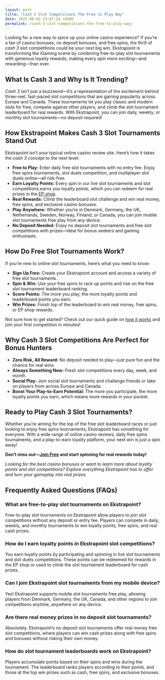 ```yaml
---
layout: post
title: "Cash 3 Slot Competitions The Free to Play Way"
date: 2025-09-02 13:07:24 +0200
permalink: /cash-3-slot-competitions-the-free-to-play-way/
---
```

Looking for a new way to spice up your online casino experience? If you’re a fan of casino bonuses, no deposit bonuses, and free spins, the thrill of *cash 3* slot competitions could be your next big win. Ekstrapoint is transforming the iGaming scene by combining free-to-play slot tournaments with generous loyalty rewards, making every spin more exciting—and rewarding—than ever.

## What Is Cash 3 and Why Is It Trending?

*Cash 3* isn’t just a buzzword—it’s a representation of the excitement behind three-reel, fast-paced slot competitions that are gaining popularity across Europe and Canada. These tournaments let you play classic and modern slots for free, compete against other players, and climb the slot tournament leaderboard for real rewards. With Ekstrapoint, you can join daily, weekly, or monthly slot tournaments—no deposit required!

## How Ekstrapoint Makes Cash 3 Slot Tournaments Stand Out

Ekstrapoint isn’t your typical online casino review site. Here’s how it takes the *cash 3* concept to the next level:

- **Free to Play:** Enter daily free slot tournaments with no entry fee. Enjoy free spins tournaments, slot duels competition, and multiplayer slot duels online—all risk-free.
- **Earn Loyalty Points:** Every spin in our live slot tournaments and slot competitions earns you loyalty points, which you can redeem for real prizes in the [EP shop](https://ekstrapoint.com/shop).
- **Real Rewards:** Climb the leaderboard slot challenge and win real money, free spins, and exclusive casino bonuses.
- **Play Anywhere:** Whether you’re in Denmark, Germany, the UK, Netherlands, Sweden, Norway, Finland, or Canada, you can join mobile slot tournaments free play from any device.
- **No Deposit Needed:** Enjoy no deposit slot tournaments and free slot competitions with prizes—ideal for bonus seekers and gaming enthusiasts.

## How Do Free Slot Tournaments Work?

If you’re new to online slot tournaments, here’s what you need to know:

- **Sign Up Free:** Create your Ekstrapoint account and access a variety of free slot tournaments.
- **Spin & Win:** Use your free spins to rack up points and rise on the free slot tournament leaderboard ranking.
- **Score Points:** The more you play, the more loyalty points and leaderboard points you earn.
- **Win Prizes:** Finish top of the leaderboard to win real money, free spins, or EP shop rewards.

Not sure how to get started? Check out our quick guide on [how it works](https://ekstrapoint.com/how-it-works) and join your first competition in minutes!

## Why Cash 3 Slot Competitions Are Perfect for Bonus Hunters

- **Zero Risk, All Reward:** No deposit needed to play—just pure fun and the chance for real wins.
- **Always Something New:** Fresh slot competitions every day, week, and month.
- **Social Play:** Join social slot tournaments and challenge friends or take on players from across Europe and Canada.
- **Boost Your Play-to-Earn Potential:** The more you participate, the more loyalty points you earn, which means more rewards in your pocket.

## Ready to Play Cash 3 Slot Tournaments?

Whether you’re aiming for the top of the free slot leaderboard races or just looking to enjoy free spins tournaments, Ekstrapoint has something for everyone. With a wide range of online casino reviews, daily free spins tournaments, and a play-to-earn loyalty platform, your next win is just a spin away!

**Don’t miss out—[Join Free](https://ekstrapoint.com/competitions) and start spinning for real rewards today!**

*Looking for the best casino bonuses or want to learn more about loyalty points and slot competitions? Explore everything Ekstrapoint has to offer and turn your gameplay into real prizes.*

## Frequently Asked Questions (FAQs)

### What are free-to-play slot tournaments on Ekstrapoint?

Free-to-play slot tournaments on Ekstrapoint allow players to join slot competitions without any deposit or entry fee. Players can compete in daily, weekly, and monthly tournaments to win loyalty points, free spins, and real cash prizes.

### How do I earn loyalty points in Ekstrapoint slot competitions?

You earn loyalty points by participating and spinning in live slot tournaments and slot duels competitions. These points can be redeemed for rewards in the EP shop or used to climb the slot tournament leaderboard for cash prizes.

### Can I join Ekstrapoint slot tournaments from my mobile device?

Yes! Ekstrapoint supports mobile slot tournaments free play, allowing players from Denmark, Germany, the UK, Canada, and other regions to join competitions anytime, anywhere on any device.

### Are there real money prizes in no deposit slot tournaments?

Absolutely. Ekstrapoint’s no deposit slot tournaments offer real money free slot competitions, where players can win cash prizes along with free spins and bonuses without risking their own money.

### How do slot tournament leaderboards work on Ekstrapoint?

Players accumulate points based on their spins and wins during the tournament. The leaderboard ranks players according to their points, and those at the top win prizes such as cash, free spins, and exclusive bonuses.

<script type="application/ld+json">
{
  "@context": "https://schema.org",
  "@type": "BlogPosting",
  "headline": "Cash 3 Slot Competitions The Free to Play Way",
  "description": "Discover how Ekstrapoint transforms online gaming with free-to-play cash 3 slot competitions, loyalty points, and real rewards across Europe and Canada.",
  "image": "https://ekstrapoint.com/assets/images/cash-3-slot-competitions.jpg",
  "author": {
    "@type": "Person",
    "name": "EkstraPoint"
  },
  "publisher": {
    "@type": "Person",
    "name": "EkstraPoint"
  },
  "datePublished": "2024-06-01",
  "dateModified": "2024-06-01",
  "mainEntityOfPage": {
    "@type": "WebPage",
    "@id": "https://ekstrapoint.com/blog/cash-3-slot-competitions"
  }
}
</script>

<script type="application/ld+json">
{
  "@context": "https://schema.org",
  "@type": "FAQPage",
  "mainEntity": [
    {
      "@type": "Question",
      "name": "What are free-to-play slot tournaments on Ekstrapoint?",
      "acceptedAnswer": {
        "@type": "Answer",
        "text": "Free-to-play slot tournaments on Ekstrapoint allow players to join slot competitions without any deposit or entry fee. Players can compete in daily, weekly, and monthly tournaments to win loyalty points, free spins, and real cash prizes."
      }
    },
    {
      "@type": "Question",
      "name": "How do I earn loyalty points in Ekstrapoint slot competitions?",
      "acceptedAnswer": {
        "@type": "Answer",
        "text": "You earn loyalty points by participating and spinning in live slot tournaments and slot duels competitions. These points can be redeemed for rewards in the EP shop or used to climb the slot tournament leaderboard for cash prizes."
      }
    },
    {
      "@type": "Question",
      "name": "Can I join Ekstrapoint slot tournaments from my mobile device?",
      "acceptedAnswer": {
        "@type": "Answer",
        "text": "Yes! Ekstrapoint supports mobile slot tournaments free play, allowing players from Denmark, Germany, the UK, Canada, and other regions to join competitions anytime, anywhere on any device."
      }
    },
    {
      "@type": "Question",
      "name": "Are there real money prizes in no deposit slot tournaments?",
      "acceptedAnswer": {
        "@type": "Answer",
        "text": "Absolutely. Ekstrapoint’s no deposit slot tournaments offer real money free slot competitions, where players can win cash prizes along with free spins and bonuses without risking their own money."
      }
    },
    {
      "@type": "Question",
      "name": "How do slot tournament leaderboards work on Ekstrapoint?",
      "acceptedAnswer": {
        "@type": "Answer",
        "text": "Players accumulate points based on their spins and wins during the tournament. The leaderboard ranks players according to their points, and those at the top win prizes such as cash, free spins, and exclusive bonuses."
      }
    }
  ]
}
</script>